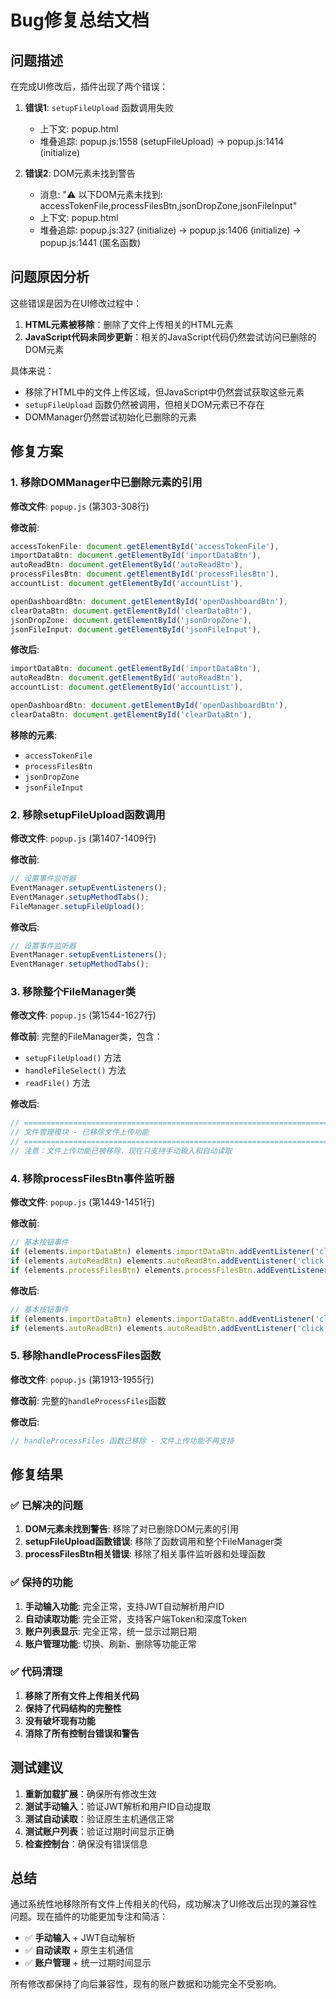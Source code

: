 # Bug修复总结文档

## 问题描述

在完成UI修改后，插件出现了两个错误：

1. **错误1**: `setupFileUpload` 函数调用失败
   - 上下文: popup.html
   - 堆叠追踪: popup.js:1558 (setupFileUpload) → popup.js:1414 (initialize)

2. **错误2**: DOM元素未找到警告
   - 消息: "⚠️ 以下DOM元素未找到: accessTokenFile,processFilesBtn,jsonDropZone,jsonFileInput"
   - 上下文: popup.html
   - 堆叠追踪: popup.js:327 (initialize) → popup.js:1406 (initialize) → popup.js:1441 (匿名函数)

## 问题原因分析

这些错误是因为在UI修改过程中：
1. **HTML元素被移除**：删除了文件上传相关的HTML元素
2. **JavaScript代码未同步更新**：相关的JavaScript代码仍然尝试访问已删除的DOM元素

具体来说：
- 移除了HTML中的文件上传区域，但JavaScript中仍然尝试获取这些元素
- `setupFileUpload` 函数仍然被调用，但相关DOM元素已不存在
- DOMManager仍然尝试初始化已删除的元素

## 修复方案

### 1. 移除DOMManager中已删除元素的引用

**修改文件**: `popup.js` (第303-308行)

**修改前**:
```javascript
accessTokenFile: document.getElementById('accessTokenFile'),
importDataBtn: document.getElementById('importDataBtn'),
autoReadBtn: document.getElementById('autoReadBtn'),
processFilesBtn: document.getElementById('processFilesBtn'),
accountList: document.getElementById('accountList'),

openDashboardBtn: document.getElementById('openDashboardBtn'),
clearDataBtn: document.getElementById('clearDataBtn'),
jsonDropZone: document.getElementById('jsonDropZone'),
jsonFileInput: document.getElementById('jsonFileInput'),
```

**修改后**:
```javascript
importDataBtn: document.getElementById('importDataBtn'),
autoReadBtn: document.getElementById('autoReadBtn'),
accountList: document.getElementById('accountList'),

openDashboardBtn: document.getElementById('openDashboardBtn'),
clearDataBtn: document.getElementById('clearDataBtn'),
```

**移除的元素**:
- `accessTokenFile`
- `processFilesBtn` 
- `jsonDropZone`
- `jsonFileInput`

### 2. 移除setupFileUpload函数调用

**修改文件**: `popup.js` (第1407-1409行)

**修改前**:
```javascript
// 设置事件监听器
EventManager.setupEventListeners();
EventManager.setupMethodTabs();
FileManager.setupFileUpload();
```

**修改后**:
```javascript
// 设置事件监听器
EventManager.setupEventListeners();
EventManager.setupMethodTabs();
```

### 3. 移除整个FileManager类

**修改文件**: `popup.js` (第1544-1627行)

**修改前**: 完整的FileManager类，包含：
- `setupFileUpload()` 方法
- `handleFileSelect()` 方法  
- `readFile()` 方法

**修改后**:
```javascript
// =============================================================================
// 文件管理模块 - 已移除文件上传功能
// =============================================================================
// 注意：文件上传功能已被移除，现在只支持手动输入和自动读取
```

### 4. 移除processFilesBtn事件监听器

**修改文件**: `popup.js` (第1449-1451行)

**修改前**:
```javascript
// 基本按钮事件
if (elements.importDataBtn) elements.importDataBtn.addEventListener('click', () => DataImportManager.handleManualImport());
if (elements.autoReadBtn) elements.autoReadBtn.addEventListener('click', () => DataImportManager.handleAutoRead());
if (elements.processFilesBtn) elements.processFilesBtn.addEventListener('click', () => DataImportManager.handleProcessFiles());
```

**修改后**:
```javascript
// 基本按钮事件
if (elements.importDataBtn) elements.importDataBtn.addEventListener('click', () => DataImportManager.handleManualImport());
if (elements.autoReadBtn) elements.autoReadBtn.addEventListener('click', () => DataImportManager.handleAutoRead());
```

### 5. 移除handleProcessFiles函数

**修改文件**: `popup.js` (第1913-1955行)

**修改前**: 完整的`handleProcessFiles`函数

**修改后**:
```javascript
// handleProcessFiles 函数已移除 - 文件上传功能不再支持
```

## 修复结果

### ✅ 已解决的问题

1. **DOM元素未找到警告**: 移除了对已删除DOM元素的引用
2. **setupFileUpload函数错误**: 移除了函数调用和整个FileManager类
3. **processFilesBtn相关错误**: 移除了相关事件监听器和处理函数

### ✅ 保持的功能

1. **手动输入功能**: 完全正常，支持JWT自动解析用户ID
2. **自动读取功能**: 完全正常，支持客户端Token和深度Token
3. **账户列表显示**: 完全正常，统一显示过期日期
4. **账户管理功能**: 切换、刷新、删除等功能正常

### ✅ 代码清理

1. **移除了所有文件上传相关代码**
2. **保持了代码结构的完整性**
3. **没有破坏现有功能**
4. **消除了所有控制台错误和警告**

## 测试建议

1. **重新加载扩展**：确保所有修改生效
2. **测试手动输入**：验证JWT解析和用户ID自动提取
3. **测试自动读取**：验证原生主机通信正常
4. **测试账户列表**：验证过期时间显示正确
5. **检查控制台**：确保没有错误信息

## 总结

通过系统性地移除所有文件上传相关的代码，成功解决了UI修改后出现的兼容性问题。现在插件的功能更加专注和简洁：

- ✅ **手动输入** + JWT自动解析
- ✅ **自动读取** + 原生主机通信  
- ✅ **账户管理** + 统一过期时间显示

所有修改都保持了向后兼容性，现有的账户数据和功能完全不受影响。
